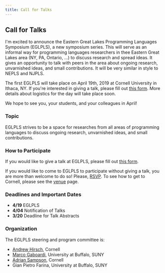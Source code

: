 ```yaml
---
title: Call for Talks
---
```


## Call for Talks

I'm excited to announce the Eastern Great Lakes Programming Languages Symposium (EGLPLS), a new symposium series. This will serve as an informal way for programming languages researchers in thee Eastern Great Lakes area (NY, PA, Ontario, ...) to discuss research and spread ideas. It gives an opportunity to talk with peers in the area about ongoing research, unvarnished ideas, and small contributions. It will be very similar in style to NEPLS and NJPLS.

The first EGLPLS will take place on April 19th, 2019 at Cornell University in Ithaca, NY. If you're interested in giving a talk, please fill out [this form][form]. More details about logistics for the day will take place soon.

We hope to see you, your students, and your colleagues in April!

[form]: https://goo.gl/forms/7VN7OXWpJyyRJrE62

### Topic

EGLPLS strives to be a space for researches from all areas of programming languages to discuss ongoing research, unvarnished ideas, and small contributions.

### How to Participate

If you would like to give a talk at EGLPLS, please fill out [this form][form].

If you would like to come to EGLPLS to participate without giving a talk, you are more than welcome to do so!
Please, [RSVP](https://goo.gl/forms/SvQWoM0kcMvISeL53).
To see how to get to Cornell, please see the [venue](/venue.html) page.

### Deadlines and Important Dates

- **4/19** EGLPLS
- **4/04** Notification of Talks
- **3/20** Deadline for Talk Abstracts

### Organization

The EGLPLS steering and program committee is:

* [Andrew Hirsch](http://akhirsch.science/), Cornell
* [Marco Gaboardi](http://www.acsu.buffalo.edu/~gaboardi/), University at Buffalo, SUNY
* [Adrian Sampson](http://www.cs.cornell.edu/~asampson/), Cornell
* Gian Pietro Farina, University at Buffalo, SUNY
